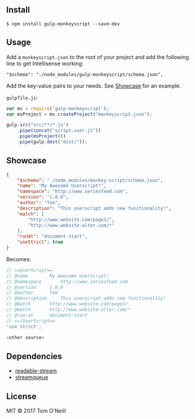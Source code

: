 ## Install

```
$ npm install gulp-monkeyscript --save-dev
```


## Usage

Add a `monkeyscript.json` to the root of your project and add the following line to get Intellisense working:
```
"$schema": "./node_modules/gulp-monkeyscript/schema.json",
```
Add the key-value pairs to your needs. See <a href="#showcase">Showcase</a> for an example.

`gulpfile.js`:

```js
var ms = require('gulp-monkeyscript');
var msProject = ms.createProject("monkeyscript.json");

gulp.src("src/**/*.js")
	.pipe(concat("script.user.js"))
    .pipe(msProject())
	.pipe(gulp.dest("dist/"));

```

## Showcase
```json
{
    "$schema": "./node_modules/monkey-script/schema.json",
    "name": "My Awesome Userscript!",
    "namespace": "http://www.seriesfeed.com",
    "version": "1.0.0",
    "author": "Tom",
    "description": "This userscript adds new functionality!",
    "match": [
        "http://www.website.com/page1/",
        "http://www.website-alter.com/*"
    ],
    "runAt": "document-start",
    "useStrict": true
}
```

Becomes:

```js
// ==UserScript==
// @name		My Awesome Userscript!
// @namespace		http://www.seriesfeed.com
// @version		1.0.0
// @author		Tom
// @description		This userscript adds new functionality!
// @match		http://www.website.com/page1/
// @match		http://www.website-alter.com/*
// @run-at		document-start
// ==/UserScript==
'use strict';

<other source>
```

## Dependencies
- <a href="https://www.npmjs.com/package/readable-stream">readable-stream</a>
- <a href="https://www.npmjs.com/package/streamqueue">streamqueue</a>


## License

MIT © 2017 Tom O'Neill
